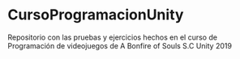 # CursoProgramacionUnity
Repositorio con las pruebas y ejercicios hechos en el curso de Programación de videojuegos de A Bonfire of Souls S.C
Unity 2019
